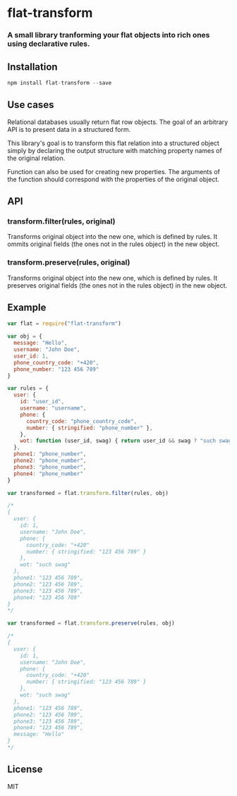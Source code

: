 # flat-transform

### A small library tranforming your flat objects into rich ones using declarative rules.

## Installation

```javascript
npm install flat-transform --save
```

## Use cases
Relational databases usually return flat row objects. The goal of an arbitrary API is to present data in a structured form.

This library's goal is to transform this flat relation into a structured object simply by declaring the output structure with matching property names of the original relation.

Function can also be used for creating new properties. The arguments of the function should correspond with the properties of the original object.

## API

### transform.filter(rules, original)
Transforms original object into the new one, which is defined by rules. It ommits original fields (the ones not in the rules object) in the new object.

### transform.preserve(rules, original)
Transforms original object into the new one, which is defined by rules. It preserves original fields (the ones not in the rules object) in the new object.


## Example

```javascript
var flat = require("flat-transform")

var obj = {
  message: "Hello",
  username: "John Doe",
  user_id: 1,
  phone_country_code: "+420",
  phone_number: "123 456 789"
}

var rules = {
  user: {
    id: "user_id",
    username: "username",
    phone: {
      country_code: "phone_country_code",
      number: { stringified: "phone_number" },
    },
    wot: function (user_id, swag) { return user_id && swag ? "such swag" : ":(" }
  },
  phone1: "phone_number",
  phone2: "phone_number",
  phone3: "phone_number",
  phone4: "phone_number"
}

var transformed = flat.transform.filter(rules, obj)

/*
{
  user: { 
    id: 1,
    username: "John Doe",
    phone: { 
      country_code: "+420" 
      number: { stringified: "123 456 789" }
    },
    wot: "such swag"
  },
  phone1: "123 456 789",
  phone2: "123 456 789",
  phone3: "123 456 789",
  phone4: "123 456 789"
}
*/

var transformed = flat.transform.preserve(rules, obj)

/*
{
  user: { 
    id: 1,
    username: "John Doe",
    phone: { 
      country_code: "+420" 
      number: { stringified: "123 456 789" }
    },
    wot: "such swag"
  },
  phone1: "123 456 789",
  phone2: "123 456 789",
  phone3: "123 456 789",
  phone4: "123 456 789",
  message: "Hello"
}
*/
```

## License

MIT